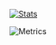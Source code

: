 [![Stats](https://github-readme-stats.vercel.app/api?username=Wraith29&show_icons=true&theme=radical)](https://github.com/anuraghazra/github-readme-stats)

![Metrics](https://metrics.lecoq.io/Wraith29?template=classic&languages=1&introduction=1&followup=1&languages.limit=8&languages.sections=most-used&languages.colors=github&languages.threshold=0%25&languages.indepth=false&languages.categories=markup%2C%20programming&languages.recent.categories=markup%2C%20programming&languages.recent.load=300&languages.recent.days=14&introduction.title=true&followup.sections=repositories&config.timezone=Europe%2FLondon)

